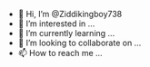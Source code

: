 - 👋 Hi, I’m @Ziddikingboy738
- 👀 I’m interested in ...
- 🌱 I’m currently learning ...
- 💞️ I’m looking to collaborate on ...
- 📫 How to reach me ...

<!---
Ziddikingboy738/Ziddikingboy738 is a ✨ special ✨ ziddikingboy738 because its `README.md` (this file) appears on your GitHub profile.
You can click the Preview link to take a look at your changes.
--->
